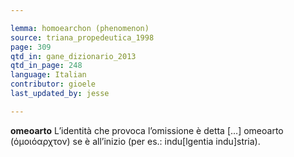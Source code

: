 ```yaml
---

lemma: homoearchon (phenomenon)
source: triana_propedeutica_1998
page: 309
qtd_in: gane_dizionario_2013
qtd_in_page: 248
language: Italian
contributor: gioele
last_updated_by: jesse

---
```


**omeoarto** L’identità che provoca l’omissione è detta […] omeoarto (όμοιόαρχτον) se è all’inizio (per es.: indu[lgentia indu]stria).
